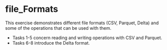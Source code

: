 # file_Formats
This exercise demonstrates different file formats (CSV, Parquet, Delta) and some of the operations that can be used with them.
* Tasks 1-5 concern reading and writing operations with CSV and Parquet.
* Tasks 6-8 introduce the Delta format.
